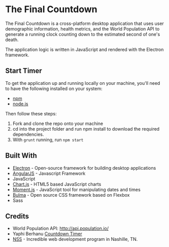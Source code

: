 # The Final Countdown

The Final Countdown is a cross-platform desktop application that uses user demographic information, health metrics, and the World Population API to generate a running clock counting down to the estimated second of one's death.

The application logic is written in JavaScript and rendered with the Electron framework.

## Start Timer

To get the application up and running locally on your machine, you'll need to have the following installed on your system:
   * [npm](https://www.npmjs.com/)
   * [node.js](https://nodejs.org/en/)

Then follow these steps:
   1. Fork and clone the repo onto your machine
   2. cd into the project folder and run npm install to download the required dependencies.
   3. With `grunt` running, run `npm start`

## Built With
* [Electron](https://electronjs.org/) - Open-source framework for building desktop applications
* [AngularJS](https://angularjs.org/) - Javascript Framework
* JavaScript
* [Chart.js](http://www.chartjs.org/) - HTML5 based JavaScript charts
* [Moment.js](https://momentjs.com/) - JavaScript tool for manipulating dates and times
* [Bulma](https://bulma.io/) - Open source CSS framework based on Flexbox
* Sass

## Credits
- World Population API: <http://api.population.io/>
- Yaphi Berhanu [Countdown Timer](https://www.sitepoint.com/build-javascript-countdown-timer-no-dependencies/)
- [NSS](http://nashvillesoftwareschool.com/) - Incredible web development program in Nashille, TN.